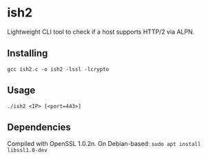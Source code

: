 # ish2
Lightweight CLI tool to check if a host supports HTTP/2 via ALPN.

## Installing ##
`gcc ish2.c -o ish2 -lssl -lcrypto`

## Usage ##
`./ish2 <IP> [<port=443>]`

## Dependencies ##
Compiled with OpenSSL 1.0.2n.
On Debian-based:
`sudo apt install libssl1.0-dev`
